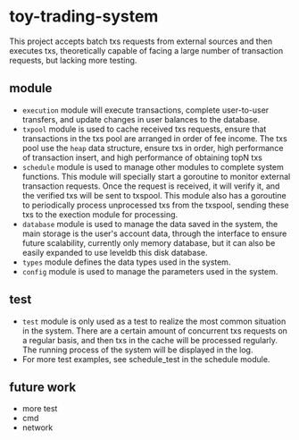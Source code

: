 # toy-trading-system
This project accepts batch txs requests from external sources and then executes txs, theoretically capable of facing a large number of transaction requests, but lacking more testing.
## module
* `execution` module will execute transactions, complete user-to-user transfers, and update changes in user balances to the database.
* `txpool` module is used to cache received txs requests, ensure that transactions in the txs pool are arranged in order of fee income. The txs pool use the `heap` data structure, ensure txs in order, high performance of transaction insert, and high performance of obtaining topN txs
* `schedule` module is used to manage other modules to complete system functions. This module will specially start a goroutine to monitor external transaction requests. Once the request is received, it will verify it, and the verified txs will be sent to txspool. This module also has a goroutine to periodically process unprocessed txs from the txspool, sending these txs to the exection module for processing.
* `database` module is used to manage the data saved in the system, the main storage is the user's account data, through the interface to ensure future scalability, currently only memory database, but it can also be easily expanded to use leveldb this disk database.
* `types` module defines the data types used in the system.
* `config` module is used to manage the parameters used in the system.

## test
* `test` module is only used as a test to realize the most common situation in the system. There are a certain amount of concurrent txs requests on a regular basis, and then txs in the cache will be processed regularly. The running process of the system will be displayed in the log.
* For more test examples, see schedule_test in the schedule module.

## future work
* more test
* cmd
* network

